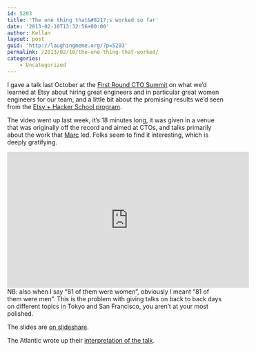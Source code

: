 ```yaml
---
id: 5203
title: 'The one thing that&#8217;s worked so far'
date: '2013-02-10T13:32:56+00:00'
author: Kellan
layout: post
guid: 'http://laughingmeme.org/?p=5203'
permalink: /2013/02/10/the-one-thing-that-worked/
categories:
    - Uncategorized
---
```


I gave a talk last October at the [First Round CTO Summit](http://firstround.com/article/How-Etsy-Grew-their-Number-of-Female-Engineers-by-500-in-One-Year) on what we’d learned at Etsy about hiring great engineers and in particular great women engineers for our team, and a little bit about the promising results we’d seen from the [Etsy + Hacker School program](https://www.etsy.com/hacker-grants).

The video went up last week, it’s 18 minutes long, it was given in a venue that was originally off the record and aimed at CTOs, and talks primarily about the work that [Marc](http://blog.precipice.org/) led. Folks seem to find it interesting, which is deeply gratifying.

<iframe allowfullscreen="" frameborder="0" height="315" src="http://www.youtube.com/embed/w4LExVkv4Pw?list=UU_oji6l_-xwhmZqCxRGuAXw" width="560"></iframe>NB: also when I say “81 of them were women”, obviously I meant “81 of them were men”. This is the problem with giving talks on back to back days on different topics in Tokyo and San Francisco, you aren’t at your most polished.

The slides are [on slideshare](http://www.slideshare.net/kellan/more-women-in-engineering-something-that-actually-worked-14630106).

The Atlantic wrote up their [interpretation of the talk](http://www.theatlantic.com/technology/archive/2013/02/etsy-cto-prioritizing-diversity-in-our-hiring-fielded-better-women-and-men/272969/).
